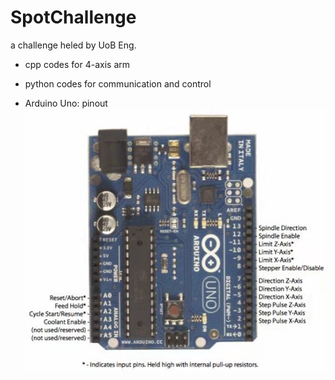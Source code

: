 # SpotChallenge
a challenge heled by UoB Eng.

* cpp codes for 4-axis arm
* python codes for communication and control

* Arduino Uno: pinout ![Alt Text](pinout.jpg)
